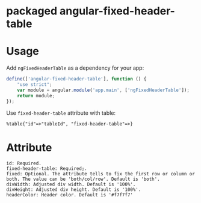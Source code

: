 # packaged angular-fixed-header-table
# Usage

Add `ngFixedHeaderTable` as a dependency for your app:

```javascript
define(['angular-fixed-header-table'], function () {
    "use strict";
    var module = angular.module('app.main', ['ngFixedHeaderTable']);
    return module;
});
```

Use `fixed-header-table` attribute with table:

```
%table{"id"=>"tableId", "fixed-header-table"=>}
```
# Attribute
```
id: Required.
fixed-header-table: Required;.
fixed: Optional. The attribute tells to fix the first row or column or both. The value can be 'both/col/row'. Default is 'both'.
divWidth: Adjusted div width. Default is '100%'.
divHeight: Adjusted div height. Default is '100%'.
headerColor: Header color. Default is '#f7f7f7'
```